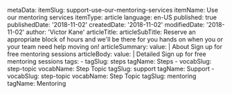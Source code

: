 metaData:
    itemSlug: support-use-our-mentoring-services
    itemName: Use our mentoring services
    itemType: article
    language: en-US
    published: true
    publishedDate: '2018-11-02'
    createdDate: '2018-11-02'
    modifiedDate: '2018-11-02'
author: 'Victor Kane'
articleTitle: 
articleSubTitle: Reserve an appropriate block of hours and we'll be there for you hands on when you or your team need help moving on!
articleSummary:
    value: |
        About Sign up for free mentoring sessions
articleBody:
    value: |
        Detailed Sign up for free mentoring sessions
tags:
    - tagSlug: steps
      tagName: Steps
    - vocabSlug: step-topic
      vocabName: Step Topic
      tagSlug: support
      tagName: Support
    - vocabSlug: step-topic
      vocabName: Step Topic
      tagSlug: mentoring
      tagName: Mentoring
